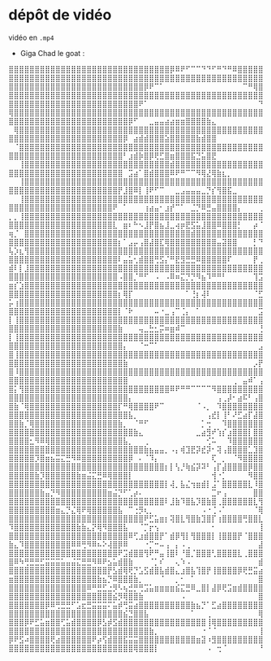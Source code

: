 # dépôt de vidéo

vidéo en `.mp4`

- Giga Chad le goat :

⣿⣿⣿⣿⣿⣿⣿⣿⣿⣿⣿⣿⣿⣿⣿⣿⣿⣿⣿⣿⣿⣿⣿⣿⣿⣿⣿⣿⣿⣿⣿⡿⠿⠟⠋⠉⠉⠙⠙⠋⠛⠙⠛⠿⣿⣿⣿⣿⣿⣿⣿⣿⣿⣿⣿⣿⣿⣿⣿⣿⣿⣿⣿⣿⣿⣿⣿⣿⣿⣿⣿⣿⣿⣿⣿⣿⣿⣿⣿⣿⣿⣿⣿⣿⣿⣿⣿⣿⣿⣿⣿⣿⣿⣿⣿⣿⣿⣿
⣿⣿⣿⣿⣿⣿⣿⣿⣿⣿⣿⣿⣿⣿⣿⣿⣿⣿⣿⣿⣿⣿⣿⣿⣿⣿⡿⠟⠉⠁⠀⠀⠀⠀⠀⠀⠀⠀⠀⠀⠀⠀⠀⠀⠀⠉⠛⢿⣿⣿⣿⣿⣿⣿⣿⣿⣿⣿⣿⣿⣿⣿⣿⣿⣿⣿⣿⣿⣿⣿⣿⣿⣿⣿⣿⣿⣿⣿⣿⣿⣿⣿⣿⣿⣿⣿⣿⣿⣿⣿⣿⣿⣿⣿⣿⣿⣿⣿
⣿⣿⣿⣿⣿⣿⣿⣿⣿⣿⣿⣿⣿⣿⣿⣿⣿⣿⣿⣿⣿⣿⣿⣿⣿⠟⠁⠀⠀⠀⠀⠀⠀⠀⠀⠀⠀⠀⠀⠀⠀⠀⠀⠀⠀⠀⠀⠀⠙⢿⣿⣿⣿⣿⣿⣿⣿⣿⣿⣿⣿⣿⣿⣿⣿⣿⣿⣿⣿⣿⣿⣿⣿⣿⣿⣿⣿⣿⣿⣿⣿⣿⣿⣿⣿⣿⣿⣿⣿⣿⣿⣿⣿⣿⣿⣿⣿⣿
⣿⣿⣿⣿⣿⣿⣿⣿⣿⣿⣿⣿⣿⣿⣿⣿⣿⣿⣿⣿⣿⣿⣿⡿⠋⠀⠀⣀⣤⣤⣴⣴⣶⣶⣿⣿⣿⣿⣷⣄⠀⠀⠀⠀⠀⠀⠀⠀⠀⠀⢿⣿⣿⣿⣿⣿⣿⣿⣿⣿⣿⣿⣿⣿⣿⣿⣿⣿⣿⣿⣿⣿⣿⣿⣿⣿⣿⣿⣿⣿⣿⣿⣿⣿⣿⣿⣿⣿⣿⣿⣿⣿⣿⣿⣿⣿⣿⣿
⣿⣿⣿⣿⣿⣿⣿⣿⣿⣿⣿⣿⣿⣿⣿⣿⣿⣿⣿⣿⣿⣿⡿⠀⣴⣾⣾⣿⣿⣿⣵⣿⣿⣿⣿⣿⣷⣾⣿⣿⠀⠀⠀⠀⠀⠀⠀⠀⠀⠀⠈⣿⣿⣿⣿⣿⣿⣿⣿⣿⣿⣿⣿⣿⣿⣿⣿⣿⣿⣿⣿⣿⣿⣿⣿⣿⣿⣿⣿⣿⣿⣿⣿⣿⣿⣿⣿⣿⣿⣿⣿⣿⣿⣿⣿⣿⣿⣿
⣿⣿⣿⣿⣿⣿⣿⣿⣿⣿⣿⣿⣿⣿⣿⣿⣿⣿⣿⣿⣿⣿⠃⣰⣾⡷⣿⡿⢟⣋⣿⣶⣿⣿⣿⣯⣙⣥⣿⣟⠀⠀⠀⠀⠀⠀⠀⠀⠀⠀⠀⢸⣿⣿⣿⣿⣿⣿⣿⣿⣿⣿⣿⣿⣿⣿⣿⣿⣿⣿⣿⣿⣿⣿⣿⣿⣿⣿⣿⣿⣾⣿⣿⣿⣿⣿⣿⣿⣿⣿⣿⣿⣿⣿⣿⣿⣿⣿
⣿⣿⣿⣿⣿⣿⣿⣿⣿⣿⣿⣿⣿⣿⣿⣿⣿⣿⣿⣿⣿⣿⠀⣩⣴⠁⣿⣾⣿⣿⣿⠿⠟⠛⠉⠉⠻⢿⣜⢿⣷⣆⡀⠀⠀⠀⠀⠀⠀⠀⠀⢸⣿⣿⣿⣿⣿⣿⣿⣿⣿⣿⣿⣿⣿⣿⣿⣿⣿⣿⣿⣿⣿⣿⣿⣿⣿⣿⣿⣿⣿⣿⣿⣿⣿⣿⣿⣿⣿⣿⣿⣿⣿⣿⣿⣿⣿⣿
⣿⣿⣿⣿⣿⣿⣿⣿⣿⣿⣿⣿⣿⣿⣿⣿⣿⣿⣿⣿⣿⡟⣸⣿⠿⡇⢸⠟⠋⠉⠀⠀⣀⣠⣤⣤⣤⣀⡙⡎⢻⣿⣯⣀⠀⠀⠀⠀⠀⠀⠀⢸⣿⣿⣿⣿⣿⣿⣿⣿⣿⣿⣿⣿⣿⣿⣿⣿⣿⣿⣿⣿⣿⣿⣿⣿⣿⣿⣿⣿⣿⣿⣿⣿⣿⣿⣿⣿⣿⣿⣿⣿⣿⣿⣿⣿⣿⣿
⣿⣿⣿⣿⣿⣿⣿⣿⣿⣿⣿⣿⣿⣿⣿⣿⣿⣿⣿⣿⠟⠀⠁⠀⠀⠀⢰⣴⣤⠂⣰⡞⠉⠁⠀⣈⡙⠿⣛⣤⣿⣿⣿⣿⡄⠀⠀⠀⢀⡀⡀⢸⣿⣿⣿⣿⣿⣿⣿⣿⣿⣿⣿⣿⣿⣿⣿⣿⣿⣿⣿⣿⣿⣿⣿⣿⣿⣿⣿⣿⣿⣿⣿⣿⣿⣿⣿⣿⣿⣿⣿⣿⣿⣿⣿⣿⣿⣿
⣿⣿⣿⣿⣿⣿⣿⣿⣿⣿⣿⣿⣿⣿⣿⣿⣿⣿⣿⣿⣇⠀⣶⠆⠓⠢⣸⡟⣿⣦⣸⣀⢴⡶⣟⣫⣥⣸⣿⣿⠿⣿⣿⣿⡃⠀⠀⡴⠈⢶⡈⠀⣿⣿⣿⣿⣿⣿⣿⣿⣿⣿⣿⣿⣿⣿⣿⣿⣿⣿⣿⣿⣿⣿⣿⣿⣿⣿⣿⣿⣿⣿⣿⣿⣾⣿⣿⣿⣿⣿⣿⣿⣿⣿⣿⣿⣿⣿
⣿⣿⣿⣿⣿⣿⣿⣿⣿⣿⣿⣿⣿⣿⣿⣿⣿⣿⣿⣿⣿⡆⠁⣠⡤⢠⣿⣼⣿⣏⢿⣿⣿⣿⣿⣿⣿⣿⣿⣿⣤⣽⣿⣿⠀⠀⠀⡃⠙⢧⡱⣆⢻⣿⣿⣿⣿⣿⣿⣿⣿⣿⣿⣿⣿⣿⣿⣿⣿⣿⣿⣿⣿⣿⣿⣿⣿⣿⣿⣿⣿⣿⣿⣿⣿⣿⣿⣿⣿⣿⣿⣿⣿⣿⣿⣿⣿⣿
⣿⣿⣿⣿⣿⣿⣿⣿⣿⣿⣿⣿⣿⣿⣿⣿⣿⣿⣿⣿⣿⠇⣤⣥⢂⣾⣿⣿⢛⣫⡌⠛⣟⣻⣛⣛⠿⣿⣿⣿⣿⣿⠏⠀⠀⠀⠀⡟⢀⣾⠇⡇⣸⣿⣿⣿⣿⣿⣿⣿⣿⣿⣿⣿⣿⣿⣿⣿⣿⣿⣿⣿⣿⣿⣿⣿⣿⣿⣿⣿⣿⣿⣿⣿⣿⣿⣿⣿⣿⣿⣿⣿⣿⣿⣿⣿⣿⣿
⣿⣿⣿⣿⣿⣿⣿⣿⣿⣿⣿⣿⣿⣿⣿⣿⣿⣿⣿⣿⣿⠠⣿⣿⡈⠛⠋⠀⠠⠀⠠⠿⠶⣍⡙⡙⠻⣦⠹⠛⠛⠃⠀⠀⠀⠀⠀⢹⣩⣶⡎⣱⣿⣿⣿⣿⣿⣿⣿⣿⣿⣿⣿⣿⣿⣿⣿⣿⣿⣿⣿⣿⣿⣿⣿⣿⣿⣿⣿⣿⣿⣿⣿⣿⣿⣿⣿⣿⣿⣿⣿⣿⣿⣿⣿⣿⣿⣿
⣿⣿⣿⣿⣿⣿⣿⣿⣿⣿⣿⣿⣿⣿⣿⣿⣿⣿⣿⣿⣿⡆⢿⡏⠀⠀⠀⠀⠀⠀⠀⠀⠀⠀⠁⢘⡆⢼⠇⠀⠀⠀⠀⠀⠀⠀⠀⠈⣋⡥⢰⣿⣿⣿⣿⣿⣿⣿⣿⣿⣿⣿⣿⣿⣿⣿⣿⣿⣿⣿⣿⣿⣿⣿⣿⣿⣿⣿⣿⣿⣿⣿⣿⣿⣿⣿⣿⣿⣿⣿⣿⣿⣿⣿⣿⣿⣿⣿
⣿⣿⣿⣿⣿⣿⣿⣿⣿⣿⣿⣿⣿⣿⣿⣿⣿⣿⣿⣿⣿⡇⠈⠗⠀⠀⠀⠀⠤⠐⣀⢠⠉⢈⡄⠀⠁⠀⠀⠀⠀⠀⠀⠀⠀⠀⠀⠀⣩⡇⢸⣿⣿⣿⣿⣿⣿⣿⣿⣿⣿⣿⣿⣿⣿⣿⣿⣿⣿⣿⣿⣿⣿⣿⣿⣿⣿⣿⣿⣿⣿⣿⣿⣿⣿⣿⣿⣿⣿⣿⣿⣿⣿⣿⣿⣿⣿⣿
⣿⣿⣿⣿⣿⣿⣿⣿⣿⣿⣿⣿⣿⣿⣿⣿⣿⣿⣿⣿⣿⣷⠀⠀⠀⢤⣀⣓⣂⡭⠶⣶⠾⠉⠀⠀⠀⠀⠀⠀⠀⠀⠀⠀⠀⠀⠀⠀⢘⡇⢸⣿⣿⣿⣿⣿⣿⣿⣿⣿⣿⣿⣿⣿⣿⣿⣿⣿⣿⣿⣿⣿⣿⣿⣿⣿⣿⣿⣿⣿⣿⣿⣿⣿⣿⣿⣿⣿⣿⣿⣿⣿⣿⣿⣿⣿⣿⣿
⣿⣿⣿⣿⣿⣿⣿⣿⣿⣿⣿⣿⣿⣿⣿⣿⣿⣿⣿⣿⣿⣿⡄⠀⠀⠈⠒⠉⠁⠀⠀⠀⠀⠀⠀⠀⠀⠀⠀⠀⠀⠀⠀⠀⠀⠀⠀⠀⣠⣿⢸⣿⣿⣿⣿⣿⣿⣿⣿⣿⣿⣿⣿⣿⣿⣿⣿⣿⣿⣿⣿⣿⣿⣿⣿⣿⣿⣿⣿⣿⣿⣿⣿⣿⣿⣿⣿⣿⣿⣿⣿⣿⣿⣿⣿⣿⣿⣿
⣿⣿⣿⣿⣿⣿⣿⣿⣿⣿⣿⣿⣿⣿⣿⣿⣿⣿⣿⣿⣿⣿⣷⠀⠀⠀⠀⠀⠀⠀⠀⠀⠀⠀⠀⠀⠀⠀⠀⠀⠀⠀⠀⠀⠀⠀⠀⡠⡟⣿⠸⣿⣿⣿⣿⣿⣿⣿⣿⣿⣿⣿⣿⣿⣿⣿⣿⣿⣿⣿⣿⣿⣿⣿⣿⣿⣿⣿⣿⣿⣿⣿⣿⣿⣿⣿⣿⣿⣿⣿⣿⣿⣿⣿⣿⣿⣿⣿
⣿⣿⣿⣿⣿⣿⣿⣿⣿⣿⣿⣿⣿⣿⣿⣿⣿⣿⣿⣿⣿⣿⣿⠀⠀⠀⠀⠀⠀⠀⠀⠀⠀⠀⠀⠀⠀⠀⠀⠀⠀⠀⠀⢀⠀⣤⠾⠁⢠⣿⡅⢻⣿⣿⣿⣿⣿⣿⣿⣿⣿⣿⣿⣿⣿⣿⣿⣿⣿⣿⣿⣿⣿⣿⣿⣿⣿⣿⣿⣿⠿⠟⠛⠛⠉⠉⠉⠉⠻⣿⣿⣿⣿⣿⣿⣿⣿⣿
⣿⣿⣿⣿⣿⣿⣿⣿⣿⣿⣿⣿⣿⣿⣿⣿⣿⣿⣿⣿⣿⣿⣿⡄⠀⠀⠀⠀⠀⠀⠀⠀⠀⠀⠀⠀⠀⠀⠀⠀⢠⢀⡼⠂⣴⠯⠃⢠⣿⣿⣷⠈⢿⣿⣿⣿⣿⣿⣿⣿⣿⣿⣿⣿⣿⣿⣿⣿⣿⣿⡏⠛⢿⣿⣿⣿⣿⠟⠉⠀⠀⠀⠀⠀⠀⠈⠠⡀⠀⠹⣿⣿⣿⣿⣿⣿⣿⣿
⣿⣿⣿⣿⣿⣿⣿⣿⣿⣿⣿⣿⣿⣿⣿⣿⣿⣿⣿⣿⣿⣿⣿⣧⡀⠀⠀⠀⠀⠀⠀⠀⠀⠀⠀⠀⠀⠀⢠⣞⡇⢸⠃⠜⣋⣴⡏⣼⣿⣿⣿⣷⡈⢿⣿⣿⣿⣿⣿⣿⣿⣿⣿⣿⣿⣿⣿⣿⣿⣿⣷⡀⠀⠈⠛⠋⠀⠀⠀⠀⠀⠀⠀⠀⠀⠀⡁⢒⠀⠀⠹⣿⣿⣿⣿⣿⣿⣿
⣿⣿⣿⣿⣿⣿⣿⣿⣿⣿⣿⣿⣿⣿⣿⣿⣿⣿⣿⣿⣿⣿⣿⣿⣷⣄⠀⠀⠀⠀⠀⠀⠀⠀⠀⠀⣀⣴⣻⠞⢱⡎⣰⣿⣿⣿⡇⣿⣿⣿⣿⣿⣿⣂⠻⠿⢿⣿⣿⣿⣿⣿⣿⣿⣿⣿⣿⣿⣿⣿⣿⣧⡀⠀⠀⢀⠀⠀⠀⠀⠀⠀⠀⠀⠀⠀⠀⢊⠥⠀⠀⠹⣿⣿⣿⣿⣿⣿
⣿⣿⣿⣿⣿⣿⣿⣿⣿⣿⣿⣿⣿⣿⣿⣿⣿⣿⣿⣿⣿⣿⣿⣿⣿⣿⣷⣦⣤⣤⡀⠠⡄⢾⣹⣟⡽⣞⡽⠂⢽⢠⣿⣿⣿⣿⣁⣹⣿⣿⣿⣿⣿⣿⡹⣿⣶⣦⣭⣍⣛⠻⠿⣿⣿⣿⣿⣿⣿⣿⣿⣿⡿⠀⠄⠈⠹⡄⠀⠀⠀⠀⠀⠀⠀⠀⠀⠀⢏⠀⡀⠀⠈⠻⣿⣿⣿⣿
⣿⣿⣿⣿⣿⣿⣿⣿⣿⣿⣿⣿⣿⣿⣿⣿⣿⣿⣿⣿⣿⣿⣿⣿⣿⣿⣿⣿⣿⣿⡆⡇⢣⡘⢷⣮⡽⠽⠃⢠⡏⣼⣿⣿⣿⣿⡿⣿⣿⣿⣿⣿⣿⣿⣷⡹⣿⣿⣿⣿⣿⣿⣷⣶⣬⣍⣛⠿⢿⣿⣿⣿⡇⠀⠀⠀⠀⠀⠀⠀⠀⠀⠀⠀⠀⠀⠀⠀⢺⠐⡁⠀⠀⠀⠀⠻⣿⣿
⣿⣿⣿⣿⣿⣿⣿⣿⣿⣿⣿⣿⣿⣿⣿⣿⣿⣿⣿⣿⣿⣿⣿⣿⣿⣿⣿⣿⣿⣿⡇⢼⡀⣧⣌⢲⣶⣾⡇⣨⠁⣿⣿⣿⣿⣿⣇⠸⣿⣿⣿⣿⣿⣿⣿⣷⣤⡙⠻⣿⣿⣿⣿⣿⣿⣿⣿⣿⣶⣬⡙⠋⢁⡴⠄⠀⠀⠀⠀⠀⠀⠀⠀⠀⠀⠀⠀⠀⣉⠖⢠⠀⠀⠀⠀⠀⣿⣿
⣿⣿⣿⣿⣿⣿⣿⣿⣿⣿⣿⣿⣿⣿⣿⣿⣿⣿⣿⣿⣿⣿⣿⣿⣿⣿⣿⣿⣿⣿⠇⣸⣷⠹⣿⣧⡹⣿⣷⣿⢀⣿⣿⣿⣿⣿⣿⣇⢻⣿⣿⣿⣿⣿⣿⣿⣿⣿⣶⣄⡙⣌⢿⠟⢿⣿⣿⣿⣿⣿⣧⠀⠉⢐⡻⢆⡀⠀⠀⠀⠀⠀⠀⠀⠀⠀⠠⠐⢈⠠⠁⠀⠀⠀⠀⠀⠈⢿
⣿⣿⣿⣿⣿⣿⣿⣿⣿⣿⣿⣿⣿⣿⣿⣿⣿⣿⣿⣿⣿⣿⣿⣿⣿⣿⠟⣋⣥⣶⡆⢽⣿⣇⢻⣿⣷⣹⣿⡏⢰⣿⣿⣿⣿⢛⣿⣿⣇⠹⣿⣿⣿⣿⣿⣿⣿⣿⣿⣿⣿⣿⣷⣷⣄⡝⢿⠻⣿⣿⣿⣧⠀⠀⠈⡉⡖⢢⠀⠀⠀⠀⠀⠀⠀⠀⠀⠀⠂⠀⠀⠀⠀⠀⠀⠀⠀⢸
⣿⣿⣿⣿⣿⣿⣿⣿⣿⣿⣿⣿⣿⣿⣿⣿⣿⣿⣿⣿⣿⣿⣿⠿⢋⣰⣾⣿⣿⡟⠁⣾⡿⢻⡇⢻⣿⣿⣿⡇⢸⣿⣿⣿⡟⠈⣿⣿⣿⣷⣄⠹⣿⣿⣿⣿⣿⣿⣿⣿⣿⠿⠿⢛⠻⠿⠦⠕⢼⣿⡿⠿⠀⠀⠀⠐⡉⠒⠤⢠⠀⡄⠠⢀⠀⠀⠀⠀⠀⠀⠀⠀⠀⠀⠀⠀⠀⣼
⣿⣿⣿⣿⣿⣿⣿⣿⣿⣿⣿⣿⣿⣿⣿⣿⣿⣿⣿⣿⣿⠟⣩⣾⣿⣿⢻⠟⠛⣤⢸⣿⠇⠘⣿⡈⣿⣿⣿⢃⣿⣿⣿⣿⣇⢀⣿⣿⣿⣿⠿⠳⢛⣛⣛⣋⣭⣭⣭⣥⣤⣬⣍⣛⣛⠻⠿⠟⣢⣥⣾⣿⣷⠀⠀⠀⠈⡁⠎⠀⠀⢄⠱⠠⠀⠀⠀⠀⠀⠀⠀⠀⠀⠀⠀⠀⠀⣾
⣿⣿⣿⣿⣿⣿⣿⣿⣿⣿⣿⣿⣿⣿⣿⣿⣿⣿⣿⡟⣣⣾⢿⢟⡙⣡⣫⣾⣿⣧⣾⣿⣄⣰⣿⣧⢹⣿⡟⢸⣿⣿⣿⣿⡿⢟⣛⣭⣴⣶⣿⣿⣿⣿⣿⣿⣿⣿⣿⣿⣿⣿⣿⣿⣿⣿⣷⣦⡙⠿⣿⣿⣿⣷⡀⠀⠀⠀⠈⠀⠀⡀⠂⠀⠁⠀⠀⠀⠀⠀⠀⠀⠀⠀⠀⠀⠀⣿
⣿⣿⣿⣿⣿⣿⣿⣿⣿⣿⣿⣿⣿⣿⣿⠿⠛⣛⣋⣐⡻⠣⢦⣚⡛⢛⣩⣥⣶⣶⣶⣶⣮⣍⣛⠿⣀⣿⡇⣼⡿⢟⣩⣶⣾⣿⣿⣿⣿⣿⣿⣿⣿⣿⣿⣿⣿⣿⣿⣿⣿⣿⣿⣿⣿⣿⣿⣿⣿⣮⡻⢿⣿⣿⣷⠀⠀⠀⠀⠀⠀⠀⠠⠀⠀⠀⠀⠀⠀⠀⠀⠀⠀⠀⠀⠀⠀⣿
⣿⣿⣿⣿⣿⣿⣿⡿⠿⢛⣛⣛⠋⣡⣖⣛⣭⣭⣭⠍⣥⡾⢛⣭⣴⣿⣿⣿⣿⣿⣿⣿⣿⣿⣿⣷⣦⡙⠁⣋⣴⣿⣿⣿⣿⣿⣿⣿⣿⣿⣿⣿⣿⣿⣿⣿⣿⣿⣿⣿⣿⣿⣿⣿⣿⣿⣿⣿⣿⣿⣿⣮⣙⣿⣿⣧⠀⠀⠀⠀⠀⠀⠀⠀⠁⠀⠀⢀⠀⠀⠀⠀⠀⠀⠀⠀⠀⢿
⣿⣿⣿⡿⠟⣋⣥⣶⣿⣿⢋⣥⣾⣿⣿⣿⣿⡿⣣⡾⣫⣾⣿⣿⣿⣿⣿⣿⣿⣿⣿⣿⣿⣿⣿⣿⣿⣿⢸⢿⣿⣿⣿⣿⣿⣿⣿⣿⣿⣿⣿⣿⣿⣿⣿⣿⣿⣿⣿⣿⣿⣿⣿⣿⣿⣿⣿⣿⣿⣿⣿⣿⣿⣿⣿⣿⣷⡀⠀⠀⠀⠀⠀⠀⠀⠀⠐⠈⠈⠀⠀⠀⠀⠀⠀⠀⠀⢸
⡿⠟⣫⠴⣿⣿⣿⣿⢟⣴⣿⣿⣿⣿⣿⣿⠟⡴⢫⣾⣿⣿⣯⣭⣭⣿⣿⣿⣿⣿⣿⣿⣿⣿⣿⣿⣶⣽⠰⣻⣿⣿⣿⣿⣿⣿⣿⣿⣿⣿⣿⣿⣿⣿⣿⣿⣿⣿⣿⣿⣿⣿⣿⣿⣿⣿⣿⣿⣿⣿⣿⣿⣿⢿⣿⣿⣿⡇⠀⠀⠀⠀⠀⠀⠀⠀⠀⠠⠀⢒⠈⠀⠀⠀⠀⠀⠀⠘
